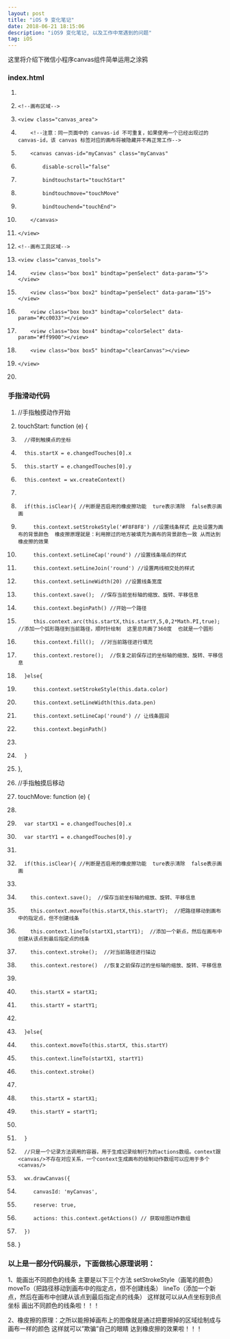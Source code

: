 ```yaml
---
layout: post
title: "iOS 9 变化笔记"
date: 2018-06-21 18:15:06 
description: "iOS9 变化笔记, 以及工作中常遇到的问题"
tag: iOS
---
```


这里将介绍下微信小程序canvas组件简单运用之涂鸦
     

### index.html


1. <view class="container">
2.     <!--画布区域-->
3.     <view class="canvas_area">
4.         <!--注意：同一页面中的 canvas-id 不可重复，如果使用一个已经出现过的 canvas-id，该 canvas 标签对应的画布将被隐藏并不再正常工作-->
5.         <canvas canvas-id="myCanvas" class="myCanvas"
6.             disable-scroll="false"
7.             bindtouchstart="touchStart"
8.             bindtouchmove="touchMove"
9.             bindtouchend="touchEnd">
10.         </canvas>
11.     </view>
12.     <!--画布工具区域-->
13.     <view class="canvas_tools">
14.         <view class="box box1" bindtap="penSelect" data-param="5"></view>
15.         <view class="box box2" bindtap="penSelect" data-param="15"></view>
16.         <view class="box box3" bindtap="colorSelect" data-param="#cc0033"></view>
17.         <view class="box box4" bindtap="colorSelect" data-param="#ff9900"></view>
18.         <view class="box box5" bindtap="clearCanvas"></view>
19.     </view>
20. </view>


### 手指滑动代码


1. //手指触摸动作开始
2.   touchStart: function (e) {
3.       //得到触摸点的坐标
4.       this.startX = e.changedTouches[0].x
5.       this.startY = e.changedTouches[0].y
6.       this.context = wx.createContext()
7. 

8.       if(this.isClear){ //判断是否启用的橡皮擦功能  ture表示清除  false表示画画
9.          this.context.setStrokeStyle('#F8F8F8') //设置线条样式 此处设置为画布的背景颜色  橡皮擦原理就是：利用擦过的地方被填充为画布的背景颜色一致 从而达到橡皮擦的效果
10.          this.context.setLineCap('round') //设置线条端点的样式
11.          this.context.setLineJoin('round') //设置两线相交处的样式
12.          this.context.setLineWidth(20) //设置线条宽度
13.          this.context.save();  //保存当前坐标轴的缩放、旋转、平移信息
14.          this.context.beginPath() //开始一个路径
15.          this.context.arc(this.startX,this.startY,5,0,2*Math.PI,true);  //添加一个弧形路径到当前路径，顺时针绘制  这里总共画了360度  也就是一个圆形
16.          this.context.fill();  //对当前路径进行填充
17.          this.context.restore();  //恢复之前保存过的坐标轴的缩放、旋转、平移信息
18.       }else{
19.          this.context.setStrokeStyle(this.data.color)
20.          this.context.setLineWidth(this.data.pen)
21.          this.context.setLineCap('round') // 让线条圆润
22.          this.context.beginPath()
23. 

24.       }
25.   },
26.   //手指触摸后移动
27.   touchMove: function (e) {
28. 

29.       var startX1 = e.changedTouches[0].x
30.       var startY1 = e.changedTouches[0].y
31. 

32.       if(this.isClear){ //判断是否启用的橡皮擦功能  ture表示清除  false表示画画
33. 

34.         this.context.save();  //保存当前坐标轴的缩放、旋转、平移信息
35.         this.context.moveTo(this.startX,this.startY);  //把路径移动到画布中的指定点，但不创建线条
36.         this.context.lineTo(startX1,startY1);  //添加一个新点，然后在画布中创建从该点到最后指定点的线条
37.         this.context.stroke();  //对当前路径进行描边
38.         this.context.restore()  //恢复之前保存过的坐标轴的缩放、旋转、平移信息
39. 

40.         this.startX = startX1;
41.         this.startY = startY1;
42. 

43.       }else{
44.         this.context.moveTo(this.startX, this.startY)
45.         this.context.lineTo(startX1, startY1)
46.         this.context.stroke()
47. 

48.         this.startX = startX1;
49.         this.startY = startY1;
50. 

51.       }
52.       //只是一个记录方法调用的容器，用于生成记录绘制行为的actions数组。context跟<canvas/>不存在对应关系，一个context生成画布的绘制动作数组可以应用于多个<canvas/>
53.       wx.drawCanvas({
54.          canvasId: 'myCanvas',
55.          reserve: true,
56.          actions: this.context.getActions() // 获取绘图动作数组
57.       })
58.   }



### 以上是一部分代码展示，下面做核心原理说明：
1、能画出不同颜色的线条 主要是以下三个方法 setStrokeStyle（画笔的颜色） moveTo（把路径移动到画布中的指定点，但不创建线条） lineTo（添加一个新点，然后在画布中创建从该点到最后指定点的线条） 这样就可以从A点坐标到B点坐标  画出不同颜色的线条啦！！！
 
2、橡皮擦的原理：之所以能擦掉画布上的图像就是通过把要擦掉的区域绘制成与画布一样的颜色 这样就可以”欺骗”自己的眼睛  达到橡皮擦的效果啦！！！



